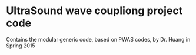 # UltraSound wave coupliong project code 
Contains the modular generic code, based on PWAS codes, by Dr. Huang in Spring 2015 


